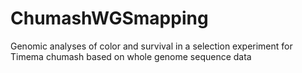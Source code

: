 # ChumashWGSmapping
Genomic analyses of color and survival in a selection experiment for Timema chumash based on whole genome sequence data
